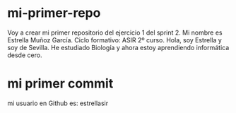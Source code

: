 # mi-primer-repo
Voy a crear mi primer repositorio del ejercicio 1 del sprint 2.
Mi nombre es Estrella Muñoz García.
Ciclo formativo: ASIR 2º curso.
Hola, soy Estrella y soy de Sevilla. He estudiado Biología y ahora estoy aprendiendo informática desde cero. 
# mi primer commit
mi usuario en Github es: estrellasir
